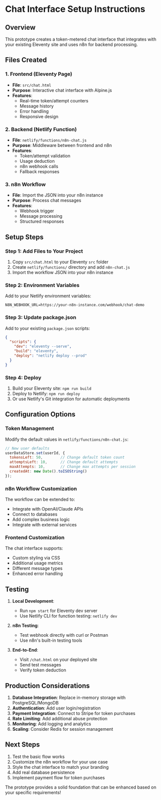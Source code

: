 # Chat Interface Setup Instructions

## Overview
This prototype creates a token-metered chat interface that integrates with your existing Eleventy site and uses n8n for backend processing.

## Files Created

### 1. Frontend (Eleventy Page)
- **File**: `src/chat.html`
- **Purpose**: Interactive chat interface with Alpine.js
- **Features**: 
  - Real-time token/attempt counters
  - Message history
  - Error handling
  - Responsive design

### 2. Backend (Netlify Function)
- **File**: `netlify/functions/n8n-chat.js`
- **Purpose**: Middleware between frontend and n8n
- **Features**:
  - Token/attempt validation
  - Usage deduction
  - n8n webhook calls
  - Fallback responses

### 3. n8n Workflow
- **File**: Import the JSON into your n8n instance
- **Purpose**: Process chat messages
- **Features**:
  - Webhook trigger
  - Message processing
  - Structured responses

## Setup Steps

### Step 1: Add Files to Your Project

1. Copy `src/chat.html` to your Eleventy `src` folder
2. Create `netlify/functions/` directory and add `n8n-chat.js`
3. Import the workflow JSON into your n8n instance

### Step 2: Environment Variables

Add to your Netlify environment variables:
```
N8N_WEBHOOK_URL=https://your-n8n-instance.com/webhook/chat-demo
```

### Step 3: Update package.json

Add to your existing `package.json` scripts:
```json
{
  "scripts": {
    "dev": "eleventy --serve",
    "build": "eleventy",
    "deploy": "netlify deploy --prod"
  }
}
```

### Step 4: Deploy

1. Build your Eleventy site: `npm run build`
2. Deploy to Netlify: `npm run deploy`
3. Or use Netlify's Git integration for automatic deployments

## Configuration Options

### Token Management
Modify the default values in `netlify/functions/n8n-chat.js`:

```javascript
// New user defaults
userDataStore.set(userId, {
  tokensLeft: 50,        // Change default token count
  attemptsLeft: 10,      // Change default attempts
  maxAttempts: 10,       // Change max attempts per session
  createdAt: new Date().toISOString()
});
```

### n8n Workflow Customization
The workflow can be extended to:
- Integrate with OpenAI/Claude APIs
- Connect to databases
- Add complex business logic
- Integrate with external services

### Frontend Customization
The chat interface supports:
- Custom styling via CSS
- Additional usage metrics
- Different message types
- Enhanced error handling

## Testing

1. **Local Development**:
   - Run `npm start` for Eleventy dev server
   - Use Netlify CLI for function testing: `netlify dev`

2. **n8n Testing**:
   - Test webhook directly with curl or Postman
   - Use n8n's built-in testing tools

3. **End-to-End**:
   - Visit `/chat.html` on your deployed site
   - Send test messages
   - Verify token deduction

## Production Considerations

1. **Database Integration**: Replace in-memory storage with PostgreSQL/MongoDB
2. **Authentication**: Add user login/registration
3. **Payment Integration**: Connect to Stripe for token purchases
4. **Rate Limiting**: Add additional abuse protection
5. **Monitoring**: Add logging and analytics
6. **Scaling**: Consider Redis for session management

## Next Steps

1. Test the basic flow works
2. Customize the n8n workflow for your use case
3. Style the chat interface to match your branding
4. Add real database persistence
5. Implement payment flow for token purchases

The prototype provides a solid foundation that can be enhanced based on your specific requirements!